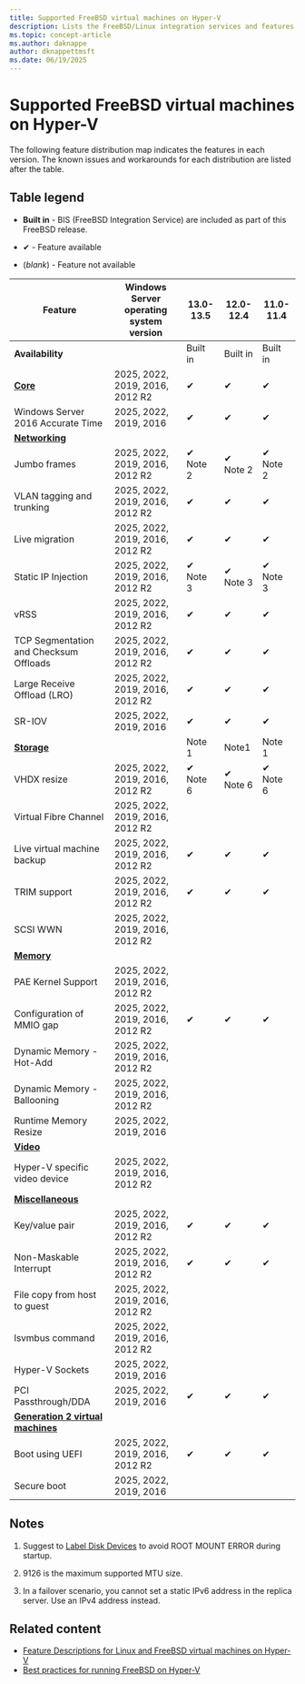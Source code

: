 ```yaml
---
title: Supported FreeBSD virtual machines on Hyper-V
description: Lists the FreeBSD/Linux integration services and features included in each version
ms.topic: concept-article
ms.author: daknappe
author: dknappettmsft
ms.date: 06/19/2025
---
```

# Supported FreeBSD virtual machines on Hyper-V

The following feature distribution map indicates the features in each version. The known issues and workarounds for each distribution are listed after the table.

## Table legend

* **Built in** - BIS (FreeBSD Integration Service) are included as part of this FreeBSD release.

* &#10004; - Feature available

* (*blank*) - Feature not available

|**Feature** | **Windows Server operating system version** | **13.0-13.5** | **12.0-12.4** | **11.0-11.4** |
|--|--|--|--|--|
| **Availability** |  | Built in | Built in | Built in |
| **[Core](Feature-Descriptions-for-Linux-and-FreeBSD-virtual-machines-on-Hyper-V.md#core)** | 2025, 2022, 2019, 2016, 2012 R2 | ✔ | ✔ | ✔ |
| Windows Server 2016 Accurate Time | 2025, 2022, 2019, 2016 | ✔ | ✔ | ✔ |
| **[Networking](Feature-Descriptions-for-Linux-and-FreeBSD-virtual-machines-on-Hyper-V.md#networking)** |  |  |  |  |
| Jumbo frames | 2025, 2022, 2019, 2016, 2012 R2 | ✔ Note 2 | ✔ Note 2 | ✔ Note 2 |
| VLAN tagging and trunking | 2025, 2022, 2019, 2016, 2012 R2 | ✔ | ✔ | ✔ |
| Live migration | 2025, 2022, 2019, 2016, 2012 R2 | ✔ | ✔ | ✔ |
| Static IP Injection | 2025, 2022, 2019, 2016, 2012 R2 | ✔ Note 3 | ✔ Note 3 | ✔ Note 3 |
| vRSS | 2025, 2022, 2019, 2016, 2012 R2 | ✔ | ✔ | ✔ |
| TCP Segmentation and Checksum Offloads | 2025, 2022, 2019, 2016, 2012 R2 | ✔ | ✔ | ✔ |
| Large Receive Offload (LRO) | 2025, 2022, 2019, 2016, 2012 R2 | ✔ | ✔ | ✔ |
| SR-IOV | 2025, 2022, 2019, 2016 | ✔ | ✔ | ✔ |
| **[Storage](Feature-Descriptions-for-Linux-and-FreeBSD-virtual-machines-on-Hyper-V.md#storage)** |  | Note 1 | Note1 | Note 1 |
| VHDX resize | 2025, 2022, 2019, 2016, 2012 R2 | ✔ Note 6 | ✔ Note 6 | ✔ Note 6 |
| Virtual Fibre Channel | 2025, 2022, 2019, 2016, 2012 R2 |  |  |  |
| Live virtual machine backup | 2025, 2022, 2019, 2016, 2012 R2 | ✔ | ✔ | ✔ |
| TRIM support | 2025, 2022, 2019, 2016, 2012 R2 | ✔ | ✔ | ✔ |
| SCSI WWN | 2025, 2022, 2019, 2016, 2012 R2 |  |  |  |
| **[Memory](Feature-Descriptions-for-Linux-and-FreeBSD-virtual-machines-on-Hyper-V.md#memory)** |  |  |  |  |
| PAE Kernel Support | 2025, 2022, 2019, 2016, 2012 R2 |  |  |  |
| Configuration of MMIO gap | 2025, 2022, 2019, 2016, 2012 R2 | ✔ | ✔ | ✔ |
| Dynamic Memory - Hot-Add | 2025, 2022, 2019, 2016, 2012 R2 |  |  |  |
| Dynamic Memory - Ballooning | 2025, 2022, 2019, 2016, 2012 R2 |  |  |  |
| Runtime Memory Resize | 2025, 2022, 2019, 2016 |  |  |  |
| **[Video](Feature-Descriptions-for-Linux-and-FreeBSD-virtual-machines-on-Hyper-V.md#video)** |  |  |  |  |
| Hyper-V specific video device | 2025, 2022, 2019, 2016, 2012 R2 |  |  |  |
| **[Miscellaneous](Feature-Descriptions-for-Linux-and-FreeBSD-virtual-machines-on-Hyper-V.md#miscellaneous)** |  |  |  |  |
| Key/value pair | 2025, 2022, 2019, 2016, 2012 R2 | ✔ | ✔ | ✔ |
| Non-Maskable Interrupt | 2025, 2022, 2019, 2016, 2012 R2 | ✔ | ✔ | ✔ |
| File copy from host to guest | 2025, 2022, 2019, 2016, 2012 R2 |  |  |  |
| lsvmbus command | 2025, 2022, 2019, 2016, 2012 R2 |  |  |  |
| Hyper-V Sockets | 2025, 2022, 2019, 2016 |  |  |  |
| PCI Passthrough/DDA | 2025, 2022, 2019, 2016 | ✔ | ✔ | ✔ |
| **[Generation 2 virtual machines](Feature-Descriptions-for-Linux-and-FreeBSD-virtual-machines-on-Hyper-V.md#generation-2-virtual-machines)** |  |  |  |  |
| Boot using UEFI | 2025, 2022, 2019, 2016, 2012 R2 | ✔ | ✔ | ✔ |
| Secure boot | 2025, 2022, 2019, 2016 |  |  |  |

## Notes

1. Suggest to [Label Disk Devices]( https://www.freebsd.org/doc/handbook/geom-glabel.html) to avoid ROOT MOUNT ERROR during startup.

1. 9126 is the maximum supported MTU size.

1. In a failover scenario, you cannot set a static IPv6 address in the replica server. Use an IPv4 address instead.

## Related content

* [Feature Descriptions for Linux and FreeBSD virtual machines on Hyper-V](Feature-Descriptions-for-Linux-and-FreeBSD-virtual-machines-on-Hyper-V.md)
* [Best practices for running FreeBSD on Hyper-V](Best-practices-for-running-FreeBSD-on-Hyper-V.md)


